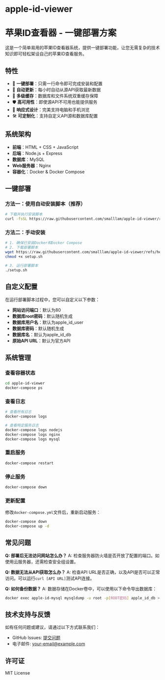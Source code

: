 # apple-id-viewer
# 苹果ID查看器 - 一键部署方案

这是一个简单易用的苹果ID查看器系统，提供一键部署功能，让您无需复杂的技术知识即可轻松架设自己的苹果ID查看服务。

## 特性

- 🚀 **一键部署**：只需一行命令即可完成安装和配置
- 🔄 **自动更新**：每小时自动从源API获取最新数据
- 💾 **多级缓存**：数据库和文件系统双重缓存保障
- 🛡️ **高可用性**：即使源API不可用也能提供服务
- 📱 **响应式设计**：完美支持电脑和手机浏览
- 🛠️ **可定制化**：支持自定义API源和数据库配置

## 系统架构

- **前端**：HTML + CSS + JavaScript
- **后端**：Node.js + Express
- **数据库**：MySQL
- **Web服务器**：Nginx
- **容器化**：Docker & Docker Compose

## 一键部署

### 方法一：使用自动安装脚本（推荐）

```bash
# 下载并执行安装脚本
curl -fsSL https://raw.githubusercontent.com/smalllam/apple-id-viewer/refs/heads/main/install.sh?token=GHSAT0AAAAAAC7Z4533DRAHXTXCAZNDLUQGZ6MLUIQ | sudo bash
```

### 方法二：手动安装

```bash
# 1. 确保已安装Docker和Docker Compose
# 2. 下载部署脚本
wget https://raw.githubusercontent.com/smalllam/apple-id-viewer/refs/heads/main/setup.sh?token=GHSAT0AAAAAAC7Z4533XAQJ5C234EEKS4UKZ6MLU3A
chmod +x setup.sh

# 3. 运行部署脚本
./setup.sh
```

## 自定义配置

在运行部署脚本过程中，您可以自定义以下参数：

- **网站访问端口**：默认为80
- **数据库root密码**：默认随机生成
- **数据库用户名**：默认为apple_id_user
- **数据库密码**：默认随机生成
- **数据库名**：默认为apple_id_db
- **原始API URL**：默认为官方API

## 系统管理

### 查看容器状态

```bash
cd apple-id-viewer
docker-compose ps
```

### 查看日志

```bash
# 查看所有日志
docker-compose logs

# 查看特定服务日志
docker-compose logs nodejs
docker-compose logs nginx
docker-compose logs mysql
```

### 重启服务

```bash
docker-compose restart
```

### 停止服务

```bash
docker-compose down
```

### 更新配置

修改`docker-compose.yml`文件后，重新启动服务：

```bash
docker-compose down
docker-compose up -d
```

## 常见问题

**Q: 部署后无法访问网站怎么办？**
A: 检查服务器防火墙是否开放了配置的端口。如使用云服务器，还需检查安全组设置。

**Q: 数据无法从API获取怎么办？**
A: 检查API URL是否正确，以及API是否可以正常访问。可以运行`curl [API URL]`测试API连接。

**Q: 如何备份数据？**
A: 数据存储在Docker卷中，可以使用以下命令导出数据库：
```bash
docker exec apple-id-mysql mysqldump -u root -p[ROOT密码] apple_id_db > backup.sql
```

## 技术支持与反馈

如有任何问题或建议，请通过以下方式联系我们：

- GitHub Issues: [提交问题](https://github.com/smalllam/apple-id-viewer/apple-id-viewer/issues)
- 电子邮件: your-email@example.com

## 许可证

MIT License
